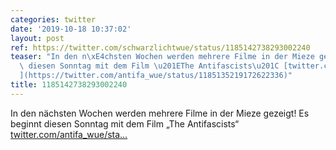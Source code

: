 ```yaml
---
categories: twitter
date: '2019-10-18 10:37:02'
layout: post
ref: https://twitter.com/schwarzlichtwue/status/1185142738293002240
teaser: "In den n\xE4chsten Wochen werden mehrere Filme in der Mieze gezeigt! Es beginnt\
  \ diesen Sonntag mit dem Film \u201EThe Antifascists\u201C [twitter.com/antifa_wue/sta\u2026\
  ](https://twitter.com/antifa_wue/status/1185135219172622336)"
title: 1185142738293002240
---
```

In den nächsten Wochen werden mehrere Filme in der Mieze gezeigt! Es beginnt diesen Sonntag mit dem Film „The Antifascists“ [twitter.com/antifa_wue/sta…](https://twitter.com/antifa_wue/status/1185135219172622336)
